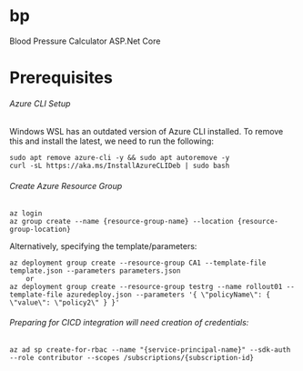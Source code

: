# bp
Blood Pressure Calculator
ASP.Net Core

# Prerequisites

###### Azure CLI Setup
Windows WSL has an outdated version of Azure CLI installed. To remove this and install the latest, we need to run the following: 
	
	sudo apt remove azure-cli -y && sudo apt autoremove -y
	curl -sL https://aka.ms/InstallAzureCLIDeb | sudo bash


###### Create Azure Resource Group

	az login
	az group create --name {resource-group-name} --location {resource-group-location}

Alternatively, specifying the template/parameters: 

	az deployment group create --resource-group CA1 --template-file template.json --parameters parameters.json
		or
	az deployment group create --resource-group testrg --name rollout01 --template-file azuredeploy.json --parameters '{ \"policyName\": { \"value\": \"policy2\" } }'

###### Preparing for CICD integration will need creation of credentials:
 
	az ad sp create-for-rbac --name "{service-principal-name}" --sdk-auth --role contributor --scopes /subscriptions/{subscription-id}



